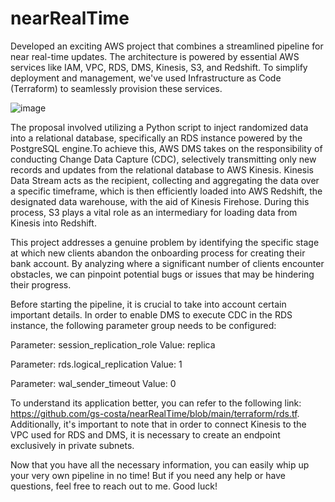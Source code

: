# nearRealTime
Developed an exciting AWS project that combines a streamlined pipeline for near real-time updates. The architecture is powered by essential AWS services like IAM, VPC, RDS, DMS, Kinesis, S3, and Redshift. To simplify deployment and management, we've used Infrastructure as Code (Terraform) to seamlessly provision these services.

![image](https://github.com/gs-costa/nearRealTime/assets/97529915/5f50f081-de97-4db2-99a6-cea44fae58ac)

The proposal involved utilizing a Python script to inject randomized data into a relational database, specifically an RDS instance powered by the PostgreSQL engine.To achieve this, AWS DMS takes on the responsibility of conducting Change Data Capture (CDC), selectively transmitting only new records and updates from the relational database to AWS Kinesis.
Kinesis Data Stream acts as the recipient, collecting and aggregating the data over a specific timeframe, which is then efficiently loaded into AWS Redshift, the designated data warehouse, with the aid of Kinesis Firehose. During this process, S3 plays a vital role as an intermediary for loading data from Kinesis into Redshift.

This project addresses a genuine problem by identifying the specific stage at which new clients abandon the onboarding process for creating their bank account. By analyzing where a significant number of clients encounter obstacles, we can pinpoint potential bugs or issues that may be hindering their progress.

Before starting the pipeline, it is crucial to take into account certain important details. In order to enable DMS to execute CDC in the RDS instance, the following parameter group needs to be configured:

Parameter: session_replication_role
Value: replica

Parameter: rds.logical_replication
Value: 1

Parameter: wal_sender_timeout
Value: 0

To understand its application better, you can refer to the following link: https://github.com/gs-costa/nearRealTime/blob/main/terraform/rds.tf. Additionally, it's important to note that in order to connect Kinesis to the VPC used for RDS and DMS, it is necessary to create an endpoint exclusively in private subnets.

Now that you have all the necessary information, you can easily whip up your very own pipeline in no time! But if you need any help or have questions, feel free to reach out to me. Good luck!
